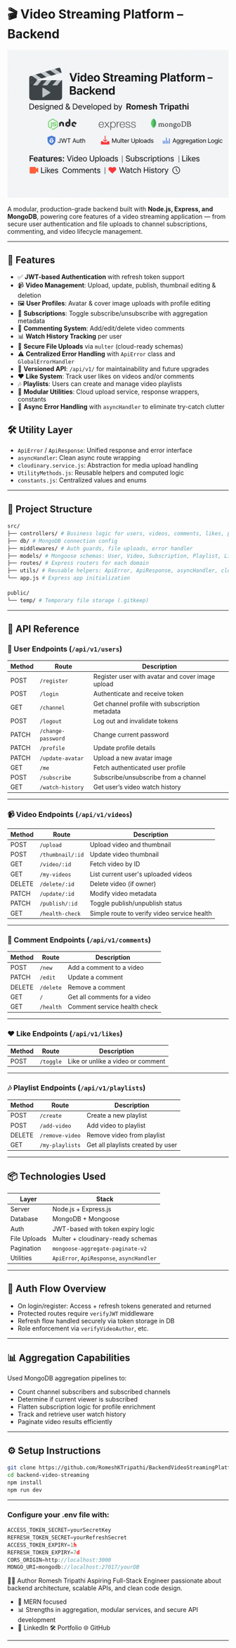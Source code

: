 # 🎬 Video Streaming Platform – Backend

![Video Streaming Backend Banner](./public/temp/banner.png)

A modular, production-grade backend built with **Node.js, Express, and MongoDB**, powering core features of a video streaming application — from secure user authentication and file uploads to channel subscriptions, commenting, and video lifecycle management.

---

## 🚀 Features

- ✅ **JWT-based Authentication** with refresh token support
- 📹 **Video Management**: Upload, update, publish, thumbnail editing & deletion
- 🖼️ **User Profiles**: Avatar & cover image uploads with profile editing
- 🔔 **Subscriptions**: Toggle subscribe/unsubscribe with aggregation metadata
- 💬 **Commenting System**: Add/edit/delete video comments
- 📊 **Watch History Tracking** per user
- 📂 **Secure File Uploads** via `multer` (cloud-ready schemas)
- ⚠️ **Centralized Error Handling** with `ApiError` class and `GlobalErrorHandler`
- 🧾 **Versioned API**: `/api/v1/` for maintainability and future upgrades
- ❤️ **Like System**: Track user likes on videos and/or comments
- 🎶 **Playlists**: Users can create and manage video playlists
- 📁 **Modular Utilities**: Cloud upload service, response wrappers, constants
- 🧹 **Async Error Handling** with `asyncHandler` to eliminate try-catch clutter

## 🛠️ Utility Layer

- `ApiError` / `ApiResponse`: Unified response and error interface
- `asyncHandler`: Clean async route wrapping
- `cloudinary.service.js`: Abstraction for media upload handling
- `UtilityMethods.js`: Reusable helpers and computed logic
- `constants.js`: Centralized values and enums

---

## 🧱 Project Structure

```bash
src/
├── controllers/ # Business logic for users, videos, comments, likes, playlists
├── db/ # MongoDB connection config
├── middlewares/ # Auth guards, file uploads, error handler
├── models/ # Mongoose schemas: User, Video, Subscription, Playlist, Like, Comment
├── routes/ # Express routers for each domain
├── utils/ # Reusable helpers: ApiError, ApiResponse, asyncHandler, cloudinary service
└── app.js # Express app initialization

public/
└── temp/ # Temporary file storage (.gitkeep)
```

---

## 📜 API Reference

### 👤 User Endpoints (`/api/v1/users`)

| Method | Route              | Description                                      |
| ------ | ------------------ | ------------------------------------------------ |
| POST   | `/register`        | Register user with avatar and cover image upload |
| POST   | `/login`           | Authenticate and receive token                   |
| GET    | `/channel`         | Get channel profile with subscription metadata   |
| POST   | `/logout`          | Log out and invalidate tokens                    |
| PATCH  | `/change-password` | Change current password                          |
| PATCH  | `/profile`         | Update profile details                           |
| PATCH  | `/update-avatar`   | Upload a new avatar image                        |
| GET    | `/me`              | Fetch authenticated user profile                 |
| POST   | `/subscribe`       | Subscribe/unsubscribe from a channel             |
| GET    | `/watch-history`   | Get user’s video watch history                   |

---

### 📹 Video Endpoints (`/api/v1/videos`)

| Method | Route            | Description                                 |
| ------ | ---------------- | ------------------------------------------- |
| POST   | `/upload`        | Upload video and thumbnail                  |
| POST   | `/thumbnail/:id` | Update video thumbnail                      |
| GET    | `/video/:id`     | Fetch video by ID                           |
| GET    | `/my-videos`     | List current user's uploaded videos         |
| DELETE | `/delete/:id`    | Delete video (if owner)                     |
| PATCH  | `/update/:id`    | Modify video metadata                       |
| PATCH  | `/publish/:id`   | Toggle publish/unpublish status             |
| GET    | `/health-check`  | Simple route to verify video service health |

---

### 💬 Comment Endpoints (`/api/v1/comments`)

| Method | Route     | Description                  |
| ------ | --------- | ---------------------------- |
| POST   | `/new`    | Add a comment to a video     |
| PATCH  | `/edit`   | Update a comment             |
| DELETE | `/delete` | Remove a comment             |
| GET    | `/`       | Get all comments for a video |
| GET    | `/health` | Comment service health check |

---

### ❤️ Like Endpoints (`/api/v1/likes`)

| Method | Route     | Description                       |
| ------ | --------- | --------------------------------- |
| POST   | `/toggle` | Like or unlike a video or comment |

---

### 🎶 Playlist Endpoints (`/api/v1/playlists`)

| Method | Route           | Description                       |
| ------ | --------------- | --------------------------------- |
| POST   | `/create`       | Create a new playlist             |
| POST   | `/add-video`    | Add video to playlist             |
| DELETE | `/remove-video` | Remove video from playlist        |
| GET    | `/my-playlists` | Get all playlists created by user |

---

## 📦 Technologies Used

| Layer        | Stack                                     |
| ------------ | ----------------------------------------- |
| Server       | Node.js + Express.js                      |
| Database     | MongoDB + Mongoose                        |
| Auth         | JWT-based with token expiry logic         |
| File Uploads | Multer + cloudinary-ready schemas         |
| Pagination   | `mongoose-aggregate-paginate-v2`          |
| Utilities    | `ApiError`, `ApiResponse`, `asyncHandler` |

---

## 🔐 Auth Flow Overview

- On login/register: Access + refresh tokens generated and returned
- Protected routes require `verifyJWT` middleware
- Refresh flow handled securely via token storage in DB
- Role enforcement via `verifyVideoAuthor`, etc.

---

## 📊 Aggregation Capabilities

Used MongoDB aggregation pipelines to:

- Count channel subscribers and subscribed channels
- Determine if current viewer is subscribed
- Flatten subscription logic for profile enrichment
- Track and retrieve user watch history
- Paginate video results efficiently

---

## ⚙️ Setup Instructions

```bash
git clone https://github.com/RomeshKTripathi/BackendVideoStreamingPlatform.git
cd backend-video-streaming
npm install
npm run dev
```

---

### Configure your .env file with:

```js
ACCESS_TOKEN_SECRET=yourSecretKey
REFRESH_TOKEN_SECRET=yourRefreshSecret
ACCESS_TOKEN_EXPIRY=1h
REFRESH_TOKEN_EXPIRY=7d
CORS_ORIGIN=http://localhost:3000
MONGO_URI=mongodb://localhost:27017/yourDB
```

🧑‍💻 Author
Romesh Tripathi
Aspiring Full-Stack Engineer passionate about backend architecture, scalable APIs, and clean code design.

- 🧠 MERN focused
- 📊 Strengths in aggregation, modular services, and secure API development
- 💼 LinkedIn 🛠️ Portfolio 🌐 GitHub

---
